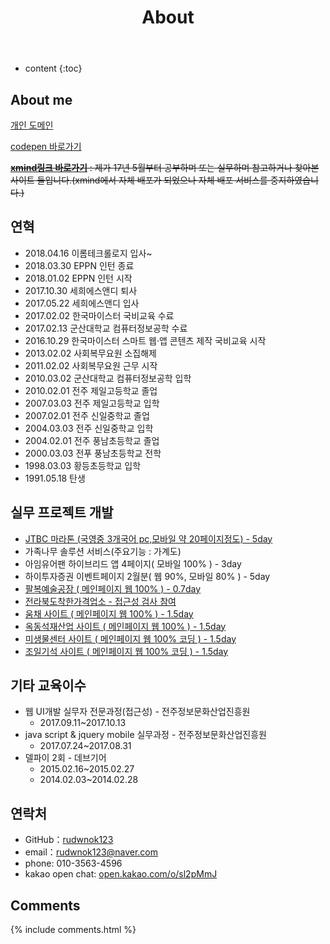 ﻿---
layout: page
title: About
permalink: /about/
icon: heart
type: page
---

* content
{:toc}

## About me
[개인 도메인](http://6thfinger.com/portpolio/)

[codepen 바로가기](https://codepen.io/rudwnok/)


~~**[xmind링크 바로가기](https://www.xmind.net/m/du93)** : 제가 17년 5월부터 공부하며 또는 실무하며 참고하거나 찾아본 사이트 들입니다.(xmind에서 자체 배포가 되었으나 자체 배포 서비스를 중지하였습니다.)~~


## 연혁

* 2018.04.16 이롬테크롤로지 입사~
* 2018.03.30 EPPN 인턴 종료
* 2018.01.02 EPPN 인턴 시작
* 2017.10.30 세희에스앤디 퇴사
* 2017.05.22 세희에스앤디 입사
* 2017.02.02 한국마이스터 국비교육 수료
* 2017.02.13 군산대학교 컴퓨터정보공학 수료
* 2016.10.29 한국마이스터 스마트 웹·앱 콘텐츠 제작 국비교육 시작
* 2013.02.02 사회복무요원 소집해제
* 2011.02.02 사회복무요원 근무 시작
* 2010.03.02 군산대학교 컴퓨터정보공학 입학
* 2010.02.01 전주 제일고등학교 졸업
* 2007.03.03 전주 제일고등학교 입학
* 2007.02.01 전주 신일중학교 졸업
* 2004.03.03 전주 신일중학교 입학
* 2004.02.01 전주 풍남초등학교 졸업
* 2000.03.03 전푸 풍남초등학교 전학
* 1998.03.03 황등초등학교 입학
* 1991.05.18 탄생

## 실무 프로젝트 개발

* [JTBC 마라톤 (국영중 3개국어 pc,모바일 약 20페이지정도) - 5day](http://marathon.jtbc.com/)
* 가족나무 솔루션 서비스(주요기능 : 가계도)
* 아임유어팬 하이브리드 앱 4페이지( 모바일 100% ) - 3day 
* 하이투자증권 이벤트페이지 2월분( 웹 90%, 모바일 80% ) - 5day
* [팔복예술공장 ( 메인페이지 웹 100% ) - 0.7day](http://www.palbokart.kr/)
* [전라북도착한가격업소 - 접근성 검사 참여](http://jbgoodprice.jeonbuk.go.kr/main.html)
* [움채 사이트 ( 메인페이지 웹 100% ) - 1.5day](http://www.jangsuae.com/)
* [옥동석재산업 사이트 ( 메인페이지 웹 100% ) - 1.5day](http://www.okdong.co.kr/)
* [미생물센터 사이트 ( 메인페이지 웹 100% 코딩 ) - 1.5day](http://www.ciam.or.kr/)
* [조일기석 사이트 ( 메인페이지 웹 100% 코딩 ) - 1.5day](http://www.joilbaduk.com/)


## 기타 교육이수

* 웹 UI개발 실무자 전문과정(접근성) - 전주정보문화산업진흥원
  - 2017.09.11~2017.10.13
* java script & jquery mobile 실무과정 - 전주정보문화산업진흥원
  - 2017.07.24~2017.08.31
* 델파이 2회 - 데브기어
  - 2015.02.16~2015.02.27
  - 2014.02.03~2014.02.28

## 연락처

* GitHub：[rudwnok123](https://github.com/rudwnok123)
* email：rudwnok123@naver.com
* phone: 010-3563-4596
* kakao open chat: [open.kakao.com/o/sl2pMmJ](https://open.kakao.com/o/sl2pMmJ)



## Comments

{% include comments.html %}
